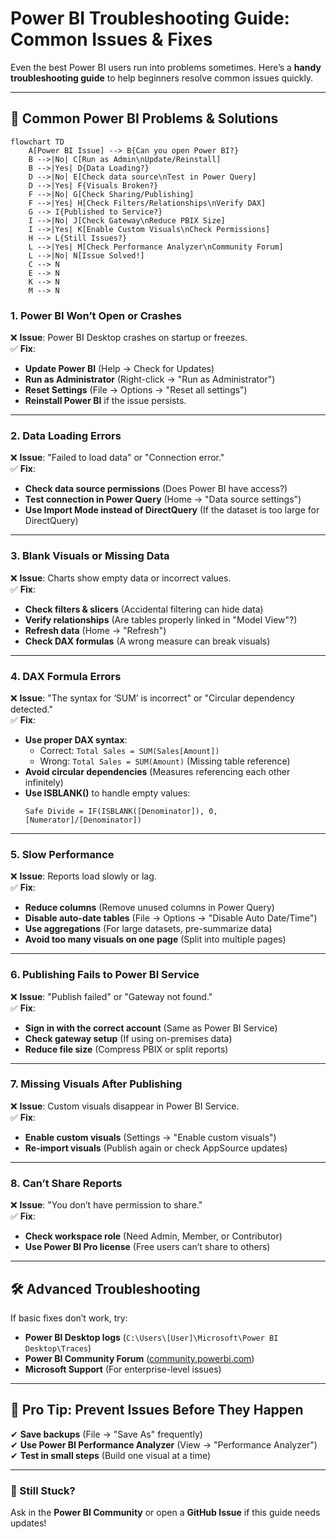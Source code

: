# **Power BI Troubleshooting Guide: Common Issues & Fixes**  

Even the best Power BI users run into problems sometimes. Here’s a **handy troubleshooting guide** to help beginners resolve common issues quickly.  

---

## **🔧 Common Power BI Problems & Solutions**  

```mermaid
flowchart TD
    A[Power BI Issue] --> B{Can you open Power BI?}
    B -->|No| C[Run as Admin\nUpdate/Reinstall]
    B -->|Yes| D{Data Loading?}
    D -->|No| E[Check data source\nTest in Power Query]
    D -->|Yes| F{Visuals Broken?}
    F -->|No| G[Check Sharing/Publishing]
    F -->|Yes| H[Check Filters/Relationships\nVerify DAX]
    G --> I{Published to Service?}
    I -->|No| J[Check Gateway\nReduce PBIX Size]
    I -->|Yes| K[Enable Custom Visuals\nCheck Permissions]
    H --> L{Still Issues?}
    L -->|Yes| M[Check Performance Analyzer\nCommunity Forum]
    L -->|No| N[Issue Solved!]
    C --> N
    E --> N
    K --> N
    M --> N
```
    
### **1. Power BI Won’t Open or Crashes**  
❌ **Issue**: Power BI Desktop crashes on startup or freezes.  
✅ **Fix**:  
- **Update Power BI** (Help → Check for Updates)  
- **Run as Administrator** (Right-click → "Run as Administrator")  
- **Reset Settings** (File → Options → "Reset all settings")  
- **Reinstall Power BI** if the issue persists.  

---

### **2. Data Loading Errors**  
❌ **Issue**: "Failed to load data" or "Connection error."  
✅ **Fix**:  
- **Check data source permissions** (Does Power BI have access?)  
- **Test connection in Power Query** (Home → "Data source settings")  
- **Use Import Mode instead of DirectQuery** (If the dataset is too large for DirectQuery)  

---

### **3. Blank Visuals or Missing Data**  
❌ **Issue**: Charts show empty data or incorrect values.  
✅ **Fix**:  
- **Check filters & slicers** (Accidental filtering can hide data)  
- **Verify relationships** (Are tables properly linked in "Model View"?)  
- **Refresh data** (Home → "Refresh")  
- **Check DAX formulas** (A wrong measure can break visuals)  

---

### **4. DAX Formula Errors**  
❌ **Issue**: "The syntax for ‘SUM’ is incorrect" or "Circular dependency detected."  
✅ **Fix**:  
- **Use proper DAX syntax**:  
  - Correct: `Total Sales = SUM(Sales[Amount])`  
  - Wrong: `Total Sales = SUM(Amount)` (Missing table reference)  
- **Avoid circular dependencies** (Measures referencing each other infinitely)  
- **Use ISBLANK()** to handle empty values:  
  ```dax
  Safe Divide = IF(ISBLANK([Denominator]), 0, [Numerator]/[Denominator])
  ```

---

### **5. Slow Performance**  
❌ **Issue**: Reports load slowly or lag.  
✅ **Fix**:  
- **Reduce columns** (Remove unused columns in Power Query)  
- **Disable auto-date tables** (File → Options → "Disable Auto Date/Time")  
- **Use aggregations** (For large datasets, pre-summarize data)  
- **Avoid too many visuals on one page** (Split into multiple pages)  

---

### **6. Publishing Fails to Power BI Service**  
❌ **Issue**: "Publish failed" or "Gateway not found."  
✅ **Fix**:  
- **Sign in with the correct account** (Same as Power BI Service)  
- **Check gateway setup** (If using on-premises data)  
- **Reduce file size** (Compress PBIX or split reports)  

---

### **7. Missing Visuals After Publishing**  
❌ **Issue**: Custom visuals disappear in Power BI Service.  
✅ **Fix**:  
- **Enable custom visuals** (Settings → "Enable custom visuals")  
- **Re-import visuals** (Publish again or check AppSource updates)  

---

### **8. Can’t Share Reports**  
❌ **Issue**: "You don’t have permission to share."  
✅ **Fix**:  
- **Check workspace role** (Need Admin, Member, or Contributor)  
- **Use Power BI Pro license** (Free users can’t share to others)  

---

## **🛠️ Advanced Troubleshooting**  
If basic fixes don’t work, try:  
- **Power BI Desktop logs** (`C:\Users\[User]\Microsoft\Power BI Desktop\Traces`)  
- **Power BI Community Forum** ([community.powerbi.com](https://community.powerbi.com/))  
- **Microsoft Support** (For enterprise-level issues)  

---

## **📌 Pro Tip: Prevent Issues Before They Happen**  
✔ **Save backups** (File → "Save As" frequently)  
✔ **Use Power BI Performance Analyzer** (View → "Performance Analyzer")  
✔ **Test in small steps** (Build one visual at a time)  

---

### **🚀 Still Stuck?**  
Ask in the **Power BI Community** or open a **GitHub Issue** if this guide needs updates!  

